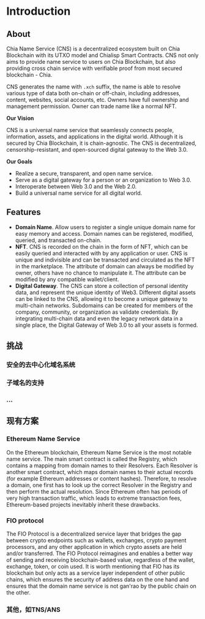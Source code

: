 # Introduction

## About

Chia Name Service (CNS) is a decentralized ecosystem built on Chia Blockchain with its UTXO model and Chialisp Smart Contracts. CNS not only aims to provide name service to users on Chia Blockchain, but also providing cross chain service with verifiable proof from most secured blockchain - Chia.

CNS generates the name with `.xch` suffix, the name is able to resolve various type of data both on-chain or off-chain, including addresses, content, websites, social accounts, etc. Owners have full ownership and management permission. Owner can trade name like a normal NFT.

**Our Vision**

CNS is a universal name service that seamlessly connects people, information, assets, and applications in the digital world. Although it is secured by Chia Blockchain, it is chain-agnostic. The CNS is decentralized, censorship-resistant, and open-sourced digital gateway to the Web 3.0.

**Our Goals**

- Realize a secure, transparent, and open name service.
- Serve as a digital gateway for a person or an organization to Web 3.0.
- Interoperate between Web 3.0 and the Web 2.0.
- Build a universal name service for all digital world.

## Features

- **Domain Name**.
    Allow users to register a single unique domain name for easy memory and access.
    Domain names can be registered, modified, queried, and transacted on-chain.
- **NFT**.
    CNS is recorded on the chain in the form of NFT, which can be easily queried and interacted with by any application or user.
    CNS is unique and indivisible and can be transacted and circulated as the NFT in the marketplace.
    The attribute of domain can always be modified by owner, others have no chance to manipulate it.
    The attribute can be modified by any compatible wallet/client.
- **Digital Gateway**.
    The CNS can store a collection of personal identity data, and represent the unique identity of Web3.
    Different digital assets can be linked to the CNS, allowing it to become a unique gateway to multi-chain networks.
    Subdomains can be created for members of the company, community, or organization as validate credentials.
    By integrating multi-chain data and even the legacy network data in a single place, the Digital Gateway of Web 3.0 to all your assets is formed.


## 挑战
### 安全的去中心化域名系统
### 子域名的支持
### ...

## 现有方案

### Ethereum Name Service

On the Ethereum blockchain, Ethereum Name Service is the most notable name service. The main smart contract is called the Registry, which contains a mapping from domain names to their Resolvers. Each Resolver is another smart contract, which maps domain names to their actual records (for example Ethereum addresses or content hashes). Therefore, to resolve a domain, one first has to look up the correct Resolver in the Registry and then perform the actual resolution. Since Ethereum often has periods of very high transaction traffic, which leads to extreme transaction fees, Ethereum-based projects inevitably inherit these drawbacks.

### FIO protocol

The FIO Protocol is a decentralized service layer that bridges the gap between crypto endpoints such as wallets, exchanges, crypto payment processors, and any other application in which crypto assets are held and/or transferred. The FIO Protocol reimagines and enables a better way of sending and receiving blockchain-based value, regardless of the wallet, exchange, token, or coin used. It is worth mentioning that FIO has its blockchain but only acts as a service layer independent of other public chains, which ensures the security of address data on the one hand and ensures that the domain name service is not gan'rao by the public chain on the other.

### 其他，如TNS/ANS